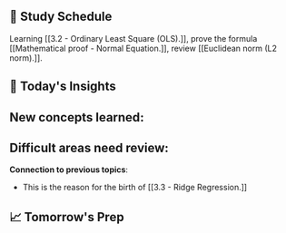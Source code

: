 ## 📖 Study Schedule

Learning [[3.2 - Ordinary Least Square (OLS).]], prove the formula [[Mathematical proof - Normal Equation.]], review [[Euclidean norm (L2 norm).]].
## 🤔 Today's Insights

**New concepts learned**:
- 

**Difficult areas need review**:
- 

**Connection to previous topics**:
- This is the reason for the birth of [[3.3 - Ridge Regression.]]

## 📈 Tomorrow's Prep

